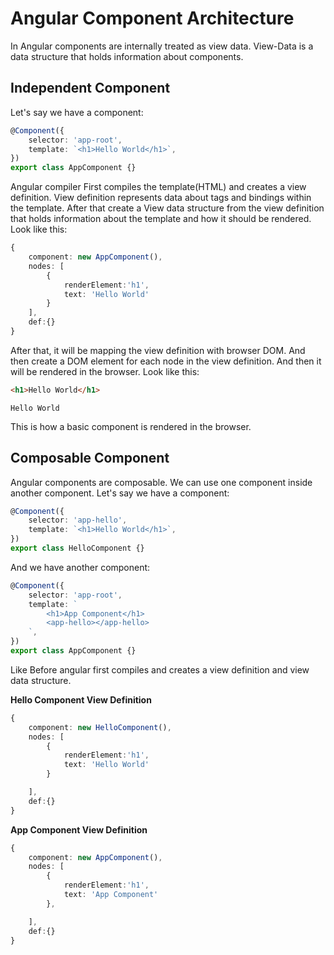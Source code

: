 # Angular Component Architecture

In Angular components are internally treated as view data. View-Data is a data structure that holds information about components.

## Independent Component

Let's say we have a component:

```typescript
@Component({
	selector: 'app-root',
	template: `<h1>Hello World</h1>`,
})
export class AppComponent {}
```

Angular compiler First compiles the template(HTML) and creates a view definition. View definition represents data about tags and bindings within the template. After that create a View data structure from the view definition that holds information about the template and how it should be rendered. Look like this:

```typescript
{
    component: new AppComponent(),
    nodes: [
        {
            renderElement:'h1',
            text: 'Hello World'
        }
    ],
    def:{}
}

```

After that, it will be mapping the view definition with browser DOM. And then create a DOM element for each node in the view definition. And then it will be rendered in the browser. Look like this:

```html
<h1>Hello World</h1>
```

```output
Hello World
```

This is how a basic component is rendered in the browser.

## Composable Component

Angular components are composable. We can use one component inside another component. Let's say we have a component:

```typescript
@Component({
	selector: 'app-hello',
	template: `<h1>Hello World</h1>`,
})
export class HelloComponent {}
```

And we have another component:

```typescript
@Component({
	selector: 'app-root',
	template: `
		<h1>App Component</h1>
		<app-hello></app-hello>
	`,
})
export class AppComponent {}
```

Like Before angular first compiles and creates a view definition and view data structure.

**Hello Component View Definition**

```typescript
{
    component: new HelloComponent(),
    nodes: [
        {
            renderElement:'h1',
            text: 'Hello World'
        }

    ],
    def:{}
}
```

**App Component View Definition**

```typescript
{
    component: new AppComponent(),
    nodes: [
        {
            renderElement:'h1',
            text: 'App Component'
        },

    ],
    def:{}
}
```
